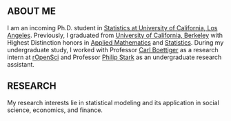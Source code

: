 ## ABOUT ME

I am an incoming Ph.D. student in [Statistics at University of California, Los Angeles](https://statistics.ucla.edu/). Previously, I graduated from [University of California, Berkeley](http://www.berkeley.edu) with Highest Distinction honors in [Applied Mathematics](https://math.berkeley.edu/) and [Statistics](http://statistics.berkeley.edu/). During my undergraduate study, I worked with Professor [Carl Boettiger](https://www.carlboettiger.info/) as a research intern at [rOpenSci](https://ropensci.org/) and Professor [Philip Stark](https://www.stat.berkeley.edu/~stark/) as an undergraduate research assistant.


## RESEARCH

My research interests lie in statistical modeling and its application in social science, economics, and finance.



